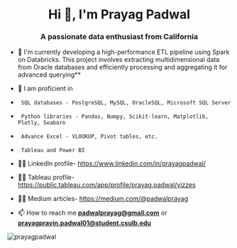 <h1 align="center">Hi 👋, I'm Prayag Padwal</h1>
<h3 align="center">A passionate data enthusiast from California</h3>

- 🔭 I'm currently developing a high-performance ETL pipeline using Spark on Databricks. This project involves extracting multidimensional data from Oracle databases and efficiently processing and aggregating it for advanced querying**

- 🌱 I am proficient in
-      SQL databases - PostgreSQL, MySQL, OracleSQL, Microsoft SQL Server
-      Python libraries - Pandas, Numpy, Scikit-learn, Matplotlib, Plotly, Seaborn
-      Advance Excel - VLOOKUP, Pivot tables, etc.
-      Tableau and Power BI 

- 👨‍💻 LinkedIn profile- https://www.linkedin.com/in/prayagpadwal/
- 👨‍💻 Tableau profile- https://public.tableau.com/app/profile/prayag.padwal/vizzes
- 👨‍💻 Medium articles- https://medium.com/@padwalprayag

- 📫 How to reach me **padwalprayag@gmail.com** or **prayagpravin.padwal01@student.csulb.edu**

<p><img align="center" src="https://github-readme-streak-stats.herokuapp.com/?user=prayagpadwal&" alt="prayagpadwal" /></p>

<!---
prayagpadwal/prayagpadwal is a ✨ special ✨ repository because its `README.md` (this file) appears on your GitHub profile.
You can click the Preview link to take a look at your changes.
--->
